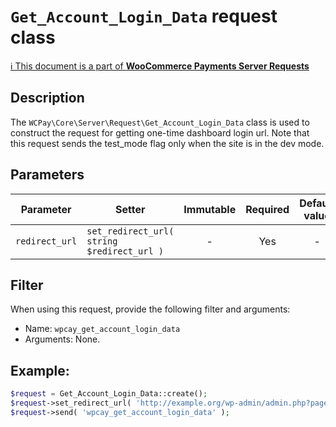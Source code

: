 # `Get_Account_Login_Data` request class

[ℹ️ This document is a part of __WooCommerce Payments Server Requests__](../requests.md)

## Description

The `WCPay\Core\Server\Request\Get_Account_Login_Data` class is used to construct the request for getting one-time dashboard login url.
Note that this request sends the test_mode flag only when the site is in the dev mode.

## Parameters

| Parameter         | Setter                                     | Immutable | Required | Default value |
|-------------------|--------------------------------------------|:---------:|:--------:|:-------------:|
| `redirect_url`    | `set_redirect_url( string $redirect_url )` |     -     |   Yes    |       -       |

## Filter

When using this request, provide the following filter and arguments:

- Name: `wpcay_get_account_login_data`
- Arguments: None.

## Example:

```php
$request = Get_Account_Login_Data::create();
$request->set_redirect_url( 'http://example.org/wp-admin/admin.php?page=wc-admin&path=/payments/overview' );
$request->send( 'wpcay_get_account_login_data' );
```

